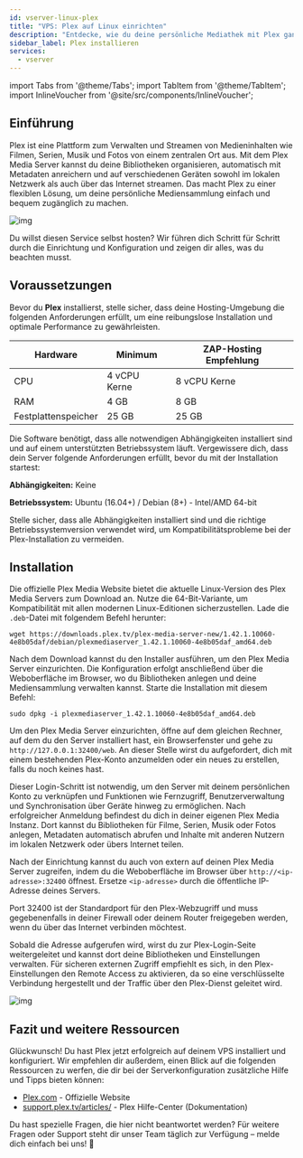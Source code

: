 ```yaml
---
id: vserver-linux-plex
title: "VPS: Plex auf Linux einrichten"
description: "Entdecke, wie du deine persönliche Mediathek mit Plex ganz easy verwaltest und streamst – für nahtlosen Zugriff auf all deinen Geräten → Jetzt mehr erfahren"
sidebar_label: Plex installieren
services:
  - vserver
---
```


import Tabs from '@theme/Tabs';
import TabItem from '@theme/TabItem';
import InlineVoucher from '@site/src/components/InlineVoucher';

## Einführung

Plex ist eine Plattform zum Verwalten und Streamen von Medieninhalten wie Filmen, Serien, Musik und Fotos von einem zentralen Ort aus. Mit dem Plex Media Server kannst du deine Bibliotheken organisieren, automatisch mit Metadaten anreichern und auf verschiedenen Geräten sowohl im lokalen Netzwerk als auch über das Internet streamen. Das macht Plex zu einer flexiblen Lösung, um deine persönliche Mediensammlung einfach und bequem zugänglich zu machen.

![img](https://screensaver01.zap-hosting.com/index.php/s/68xdESEHimoY9Jp/preview)

Du willst diesen Service selbst hosten? Wir führen dich Schritt für Schritt durch die Einrichtung und Konfiguration und zeigen dir alles, was du beachten musst.

<InlineVoucher />



## Voraussetzungen

Bevor du **Plex** installierst, stelle sicher, dass deine Hosting-Umgebung die folgenden Anforderungen erfüllt, um eine reibungslose Installation und optimale Performance zu gewährleisten.

| Hardware   | Minimum      | ZAP-Hosting Empfehlung    |
| ---------- | ------------ | ------------------------- |
| CPU        | 4 vCPU Kerne | 8 vCPU Kerne              |
| RAM        | 4 GB         | 8 GB                      |
| Festplattenspeicher | 25 GB         | 25 GB                     |

Die Software benötigt, dass alle notwendigen Abhängigkeiten installiert sind und auf einem unterstützten Betriebssystem läuft. Vergewissere dich, dass dein Server folgende Anforderungen erfüllt, bevor du mit der Installation startest:

**Abhängigkeiten:** Keine

**Betriebssystem:** Ubuntu (16.04+) / Debian (8+) - Intel/AMD 64-bit

Stelle sicher, dass alle Abhängigkeiten installiert sind und die richtige Betriebssystemversion verwendet wird, um Kompatibilitätsprobleme bei der Plex-Installation zu vermeiden.



## Installation

Die offizielle Plex Media Website bietet die aktuelle Linux-Version des Plex Media Servers zum Download an. Nutze die 64-Bit-Variante, um Kompatibilität mit allen modernen Linux-Editionen sicherzustellen. Lade die `.deb`-Datei mit folgendem Befehl herunter:

```
wget https://downloads.plex.tv/plex-media-server-new/1.42.1.10060-4e8b05daf/debian/plexmediaserver_1.42.1.10060-4e8b05daf_amd64.deb
```

Nach dem Download kannst du den Installer ausführen, um den Plex Media Server einzurichten. Die Konfiguration erfolgt anschließend über die Weboberfläche im Browser, wo du Bibliotheken anlegen und deine Mediensammlung verwalten kannst. Starte die Installation mit diesem Befehl:

```
sudo dpkg -i plexmediaserver_1.42.1.10060-4e8b05daf_amd64.deb
```

Um den Plex Media Server einzurichten, öffne auf dem gleichen Rechner, auf dem du den Server installiert hast, ein Browserfenster und gehe zu `http://127.0.0.1:32400/web`. An dieser Stelle wirst du aufgefordert, dich mit einem bestehenden Plex-Konto anzumelden oder ein neues zu erstellen, falls du noch keines hast.

Dieser Login-Schritt ist notwendig, um den Server mit deinem persönlichen Konto zu verknüpfen und Funktionen wie Fernzugriff, Benutzerverwaltung und Synchronisation über Geräte hinweg zu ermöglichen. Nach erfolgreicher Anmeldung befindest du dich in deiner eigenen Plex Media Instanz. Dort kannst du Bibliotheken für Filme, Serien, Musik oder Fotos anlegen, Metadaten automatisch abrufen und Inhalte mit anderen Nutzern im lokalen Netzwerk oder übers Internet teilen.

Nach der Einrichtung kannst du auch von extern auf deinen Plex Media Server zugreifen, indem du die Weboberfläche im Browser über `http://<ip-adresse>:32400` öffnest. Ersetze `<ip-adresse>` durch die öffentliche IP-Adresse deines Servers.

Port 32400 ist der Standardport für den Plex-Webzugriff und muss gegebenenfalls in deiner Firewall oder deinem Router freigegeben werden, wenn du über das Internet verbinden möchtest.

Sobald die Adresse aufgerufen wird, wirst du zur Plex-Login-Seite weitergeleitet und kannst dort deine Bibliotheken und Einstellungen verwalten. Für sicheren externen Zugriff empfiehlt es sich, in den Plex-Einstellungen den Remote Access zu aktivieren, da so eine verschlüsselte Verbindung hergestellt und der Traffic über den Plex-Dienst geleitet wird.

![img](https://screensaver01.zap-hosting.com/index.php/s/jfQxZ6e4BGMfen5/preview)



## Fazit und weitere Ressourcen

Glückwunsch! Du hast Plex jetzt erfolgreich auf deinem VPS installiert und konfiguriert. Wir empfehlen dir außerdem, einen Blick auf die folgenden Ressourcen zu werfen, die dir bei der Serverkonfiguration zusätzliche Hilfe und Tipps bieten können:

- [Plex.com](https://Plex.com/) - Offizielle Website
- [support.plex.tv/articles/](https://support.plex.tv/articles/) - Plex Hilfe-Center (Dokumentation)

Du hast spezielle Fragen, die hier nicht beantwortet werden? Für weitere Fragen oder Support steht dir unser Team täglich zur Verfügung – melde dich einfach bei uns! 🙂



<InlineVoucher />